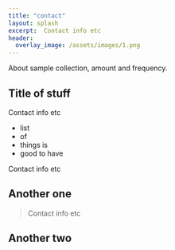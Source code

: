 ```yaml
---
title: "contact"
layout: splash
excerpt:  Contact info etc
header:
  overlay_image: /assets/images/1.png
---
```


About sample collection, amount and frequency.

## Title of stuff

Contact info etc

  * list
  * of
  * things is
  * good to have
  
Contact info etc

## Another one

> Contact info etc

## Another two